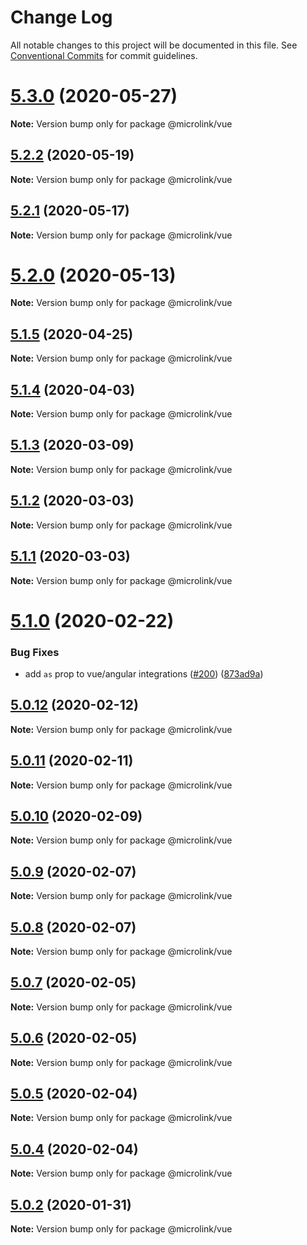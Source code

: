 # Change Log

All notable changes to this project will be documented in this file.
See [Conventional Commits](https://conventionalcommits.org) for commit guidelines.

# [5.3.0](http://github.com/microlinkhq/sdk/tree/master/packages/vue/compare/v5.2.2...v5.3.0) (2020-05-27)

**Note:** Version bump only for package @microlink/vue





## [5.2.2](http://github.com/microlinkhq/sdk/tree/master/packages/vue/compare/v5.2.1...v5.2.2) (2020-05-19)

**Note:** Version bump only for package @microlink/vue





## [5.2.1](http://github.com/microlinkhq/sdk/tree/master/packages/vue/compare/v5.2.0...v5.2.1) (2020-05-17)

**Note:** Version bump only for package @microlink/vue





# [5.2.0](http://github.com/microlinkhq/sdk/tree/master/packages/vue/compare/v5.1.5...v5.2.0) (2020-05-13)

**Note:** Version bump only for package @microlink/vue





## [5.1.5](http://github.com/microlinkhq/sdk/tree/master/packages/vue/compare/v5.1.4...v5.1.5) (2020-04-25)

**Note:** Version bump only for package @microlink/vue





## [5.1.4](http://github.com/microlinkhq/sdk/tree/master/packages/vue/compare/v5.1.3...v5.1.4) (2020-04-03)

**Note:** Version bump only for package @microlink/vue





## [5.1.3](http://github.com/microlinkhq/sdk/tree/master/packages/vue/compare/v5.1.2...v5.1.3) (2020-03-09)

**Note:** Version bump only for package @microlink/vue





## [5.1.2](http://github.com/microlinkhq/sdk/tree/master/packages/vue/compare/v5.1.1...v5.1.2) (2020-03-03)

**Note:** Version bump only for package @microlink/vue





## [5.1.1](http://github.com/microlinkhq/sdk/tree/master/packages/vue/compare/v5.1.0...v5.1.1) (2020-03-03)

**Note:** Version bump only for package @microlink/vue





# [5.1.0](http://github.com/microlinkhq/sdk/tree/master/packages/vue/compare/v5.0.12...v5.1.0) (2020-02-22)


### Bug Fixes

* add `as` prop to vue/angular integrations ([#200](http://github.com/microlinkhq/sdk/tree/master/packages/vue/issues/200)) ([873ad9a](http://github.com/microlinkhq/sdk/tree/master/packages/vue/commit/873ad9ac0cfbc670aa3e4b53d11ab2d1684ea1ca))





## [5.0.12](http://github.com/microlinkhq/sdk/tree/master/packages/vue/compare/v5.0.11...v5.0.12) (2020-02-12)

**Note:** Version bump only for package @microlink/vue





## [5.0.11](http://github.com/microlinkhq/sdk/tree/master/packages/vue/compare/v5.0.10...v5.0.11) (2020-02-11)

**Note:** Version bump only for package @microlink/vue





## [5.0.10](http://github.com/microlinkhq/sdk/tree/master/packages/vue/compare/v5.0.9...v5.0.10) (2020-02-09)

**Note:** Version bump only for package @microlink/vue





## [5.0.9](http://github.com/microlinkhq/sdk/tree/master/packages/vue/compare/v5.0.8...v5.0.9) (2020-02-07)

**Note:** Version bump only for package @microlink/vue





## [5.0.8](http://github.com/microlinkhq/sdk/tree/master/packages/vue/compare/v5.0.7...v5.0.8) (2020-02-07)

**Note:** Version bump only for package @microlink/vue





## [5.0.7](http://github.com/microlinkhq/sdk/tree/master/packages/vue/compare/v5.0.6...v5.0.7) (2020-02-05)

**Note:** Version bump only for package @microlink/vue





## [5.0.6](http://github.com/microlinkhq/sdk/tree/master/packages/vue/compare/v5.0.5...v5.0.6) (2020-02-05)

**Note:** Version bump only for package @microlink/vue





## [5.0.5](http://github.com/microlinkhq/sdk/tree/master/packages/vue/compare/v5.0.4...v5.0.5) (2020-02-04)

**Note:** Version bump only for package @microlink/vue





## [5.0.4](http://github.com/microlinkhq/sdk/tree/master/packages/vue/compare/v5.0.3...v5.0.4) (2020-02-04)

**Note:** Version bump only for package @microlink/vue





## [5.0.2](http://github.com/microlinkhq/sdk/tree/master/packages/vue/compare/v5.0.1...v5.0.2) (2020-01-31)

**Note:** Version bump only for package @microlink/vue
